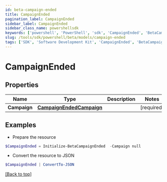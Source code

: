 ```yaml
---
id: beta-campaign-ended
title: CampaignEnded
pagination_label: CampaignEnded
sidebar_label: CampaignEnded
sidebar_class_name: powershellsdk
keywords: ['powershell', 'PowerShell', 'sdk', 'CampaignEnded', 'BetaCampaignEnded'] 
slug: /tools/sdk/powershell/beta/models/campaign-ended
tags: ['SDK', 'Software Development Kit', 'CampaignEnded', 'BetaCampaignEnded']
---
```



# CampaignEnded

## Properties

Name | Type | Description | Notes
------------ | ------------- | ------------- | -------------
**Campaign** | [**CampaignEndedCampaign**](campaign-ended-campaign) |  | [required]

## Examples

- Prepare the resource
```powershell
$CampaignEnded = Initialize-BetaCampaignEnded  -Campaign null
```

- Convert the resource to JSON
```powershell
$CampaignEnded | ConvertTo-JSON
```


[[Back to top]](#) 

